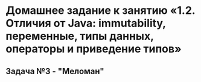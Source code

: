 # Домашнее задание к занятию «1.2. Отличия от Java: immutability, переменные, типы данных, операторы и приведение типов»
## Задача №3 - "Меломан"